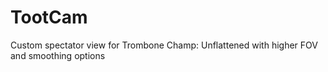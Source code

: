 # TootCam
Custom spectator view for Trombone Champ: Unflattened with higher FOV and smoothing options
